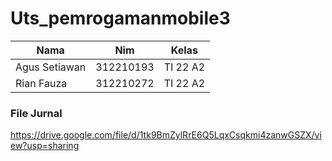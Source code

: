 # Uts_pemrogamanmobile3


| Nama  |  Nim | Kelas |
| ------------- | ------------- |------------- |
| Agus Setiawan  | 312210193 | TI 22 A2 |
| Rian Fauza  | 312210272 | TI 22 A2 |

### File Jurnal

https://drive.google.com/file/d/1tk9BmZylRrE6Q5LqxCsqkmi4zanwGSZX/view?usp=sharing
